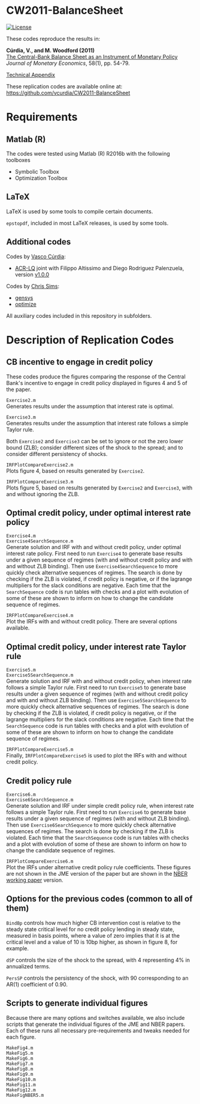 # CW2011-BalanceSheet

[![License](https://img.shields.io/badge/license-BSD%203--clause-green.svg)](https://github.com/vcurdia/CW2011-BalanceSheet/blob/master/LICENSE)

These codes reproduce the results in:

**Cúrdia, V., and M. Woodford (2011)**  
[The Central-Bank Balance Sheet as an Instrument of Monetary Policy](http://www.sciencedirect.com/science/article/pii/S0304393210001224)  
*Journal of Monetary Economics*, 58(1), pp. 54-79.

[Technical Appendix](https://github.com/vcurdia/CW2011-BalanceSheet/blob/master/CW2011_Appendix.pdf)

These replication codes are available online at:  
https://github.com/vcurdia/CW2011-BalanceSheet

# Requirements

## Matlab (R)
The codes were tested using Matlab (R) R2016b with the following toolboxes
- Symbolic Toolbox
- Optimization Toolbox

## LaTeX
LaTeX is used by some tools to compile certain documents.

`epstopdf`, included in most LaTeX releases, is used by some tools.


## Additional codes

Codes by [Vasco Cúrdia](http://www.frbsf.org/economic-research/economists/vasco-curdia/):
- [ACR-LQ](https://github.com/vcurdia/ACR-LQ)
  joint with Filippo Altissimo and Diego Rodriguez Palenzuela, version 
  [v1.0.0](https://github.com/vcurdia/ACR-LQ/releases/tag/v1.0.0)

Codes by [Chris Sims](http://www.princeton.edu/~sims/):
- [gensys](http://sims.princeton.edu/yftp/gensys/)
- [optimize](http://dge.repec.org/codes/sims/optimize/)

All auxiliary codes included in this repository in subfolders.


# Description of Replication Codes

## CB incentive to engage in credit policy

These codes produce the figures comparing the response of the Central Bank's
incentive to engage in credit policy displayed in figures 4 and 5 of the
paper.

`Exercise2.m`  
Generates results under the assumption that interest rate is optimal.

`Exercise3.m`  
Generates results under the assumption that interest rate follows a simple
Taylor rule.

Both `Exercise2` and `Exercise3` can be set to ignore or not the zero lower
bound (ZLB); consider different sizes of the shock to the spread; and to
consider different persistency of shocks.

`IRFPlotCompareExercise2.m`  
Plots figure 4, based on results generated by `Exercise2`.

`IRFPlotCompareExercise3.m`  
Plots figure 5, based on results generated by `Exercise2` and `Exercise3`, with
and without ignoring the ZLB.


## Optimal credit policy, under optimal interest rate policy

`Exercise4.m`  
`Exercise4SearchSequence.m`  
Generate solution and IRF with and without credit policy, under optimal
interest rate policy. First need to run `Exercise4` to generate base results
under a given sequence of regimes (with and without credit policy and with and
without ZLB binding). Then use `Exercise4SearchSequence` to more quickly check
alternative sequences of regimes. The search is done by checking if the ZLB is
violated, if credit policy is negative, or if the lagrange multipliers for the
slack conditions are negative. Each time that the `SearchSequence` code is run
tables with checks and a plot with evolution of some of these are shown to
inform on how to change the candidate sequence of regimes.

`IRFPlotCompareExercise4.m`  
Plot the IRFs with and without credit policy. There are several options
available.


## Optimal credit policy, under interest rate Taylor rule

`Exercise5.m`  
`Exercise5SearchSequence.m`  
Generate solution and IRF with and without credit policy, when interest rate
follows a simple Taylor rule. First need to run `Exercise5` to generate base
results under a given sequence of regimes (with and without credit policy and
with and without ZLB binding). Then use `Exercise5SearchSequence` to more
quickly check alternative sequences of regimes. The search is done by checking
if the ZLB is violated, if credit policy is negative, or if the lagrange
multipliers for the slack conditions are negative. Each time that the
`SearchSequence` code is run tables with checks and a plot with evolution of
some of these are shown to inform on how to change the candidate sequence of
regimes.

`IRFPlotCompareExercise5.m`  
Finally, `IRFPlotCompareExercise5` is used to plot the IRFs with and without
credit policy.


## Credit policy rule

`Exercise6.m`  
`Exercise6SearchSequence.m`  
Generate solution and IRF under simple credit policy rule, when interest rate
follows a simple Taylor rule. First need to run `Exercise6` to generate base
results under a given sequence of regimes (with and without ZLB binding). Then
use `Exercise6SearchSequence` to more quickly check alternative sequences of
regimes. The search is done by checking if the ZLB is violated. Each time that
the `SearchSequence` code is run tables with checks and a plot with evolution
of some of these are shown to inform on how to change the candidate sequence of
regimes.

`IRFPlotCompareExercise6.m`  
Plot the IRFs under alternative credit policy rule coefficients. These figures
are not shown in the JME version of the paper but are shown in
the [NBER working paper](http://www.nber.org/papers/w16208) version.


## Options for the previous codes (common to all of them)

`BindBp` controls how much higher CB intervention cost is relative to
the steady state critical level for no credit policy lending in steady
state, measured in basis points, where a value of zero implies that it is at
the critical level and a value of 10 is 10bp higher, as shown in figure 8,
for example. 

`dSP` controls the size of the shock to the spread, with 4 representing 4% in
annualized terms.

`PersSP` controls the persistency of the shock, with 90 corresponding to an
AR(1) coefficient of 0.90.


## Scripts to generate individual figures

Because there are many options and switches available, we also include scripts
that generate the individual figures of the JME and NBER papers. Each of these
runs all necessary pre-requirements and tweaks needed for each figure.

`MakeFig4.m`  
`MakeFig5.m`  
`MakeFig6.m`  
`MakeFig7.m`  
`MakeFig8.m`  
`MakeFig9.m`  
`MakeFig10.m`  
`MakeFig11.m`  
`MakeFig12.m`  
`MakeFigNBER5.m`

